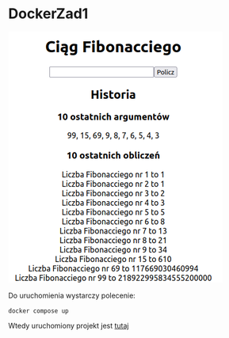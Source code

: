 # DockerZad1

<img alt="Działająca aplikacja" src="./screen.png" />

Do uruchomienia wystarczy polecenie:
```
docker compose up
```
Wtedy uruchomiony projekt jest [tutaj](http://localhost:3050)